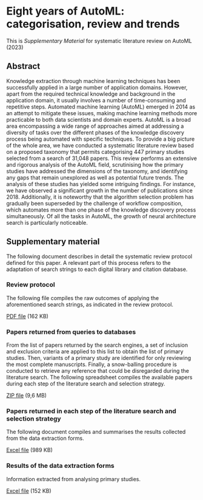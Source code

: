 # Eight years of AutoML: categorisation, review and trends
This is _Supplementary Material_ for systematic literature review on AutoML (2023)

## Abstract

Knowledge extraction through machine learning techniques has been successfully applied in a large number of application domains. However, apart from the required technical knowledge and background in the application domain, it usually involves a number of time-consuming and repetitive steps. Automated machine learning (AutoML) emerged in 2014 as an attempt to mitigate these issues, making machine learning methods more practicable to both data scientists and domain experts. AutoML is a broad area encompassing a wide range of approaches aimed at addressing a diversity of tasks over the different phases of the knowledge discovery process being automated with specific techniques. To provide a big picture of the whole area, we have conducted a systematic literature review based on a proposed taxonomy that permits categorising 447 primary studies selected from a search of 31,048 papers. This review performs an extensive and rigorous analysis of the AutoML field, scrutinising how the primary studies have addressed the dimensions of the taxonomy, and identifying any gaps that remain unexplored as well as potential future trends. The analysis of these studies has yielded some intriguing findings. For instance, we have observed a significant growth in the number of publications since 2018. Additionally, it is noteworthy that the algorithm selection problem has gradually been superseded by the challenge of workflow composition, which automates more than one phase of the knowledge discovery process simultaneously. Of all the tasks in AutoML, the growth of neural architecture search is particularly noticeable.

## Supplementary material

The following document describes in detail the systematic review protocol defined for this paper. A relevant part of this process refers to the adaptation of search strings to each digital library and citation database.

### Review protocol

The following file compiles the raw outcomes of applying the aforementioned search strings, as indicated in the review protocol.

[PDF file](https://github.com/jrromero/automl2022/blob/main/AutoML_data_extraction_results.xlsx) (162 KB)

### Papers returned from queries to databases

From the list of papers returned by the search engines, a set of inclusion and exclusion criteria are applied to this list to obtain the list of primary studies. Then, variants of a primary study are identified for only reviewing the most complete manuscripts. Finally, a snow-balling procedure is conducted to retrieve any reference that could be disregarded during the literature search. The following spreadsheet compiles the available papers during each step of the literature search and selection strategy.

[ZIP file](https://github.com/jrromero/automl2022/blob/main/AutoML_rawResults.zip) (9,6 MB)

### Papers returned in each step of the literature search and selection strategy

The following document compiles and summarises the results collected from the data extraction forms.

[Excel file](https://github.com/jrromero/automl2022/blob/main/AutoML_review-protocol.pdf) (989 KB)

### Results of the data extraction forms

Information extracted from analysing primary studies.

[Excel file](https://github.com/jrromero/automl2022/blob/main/AutoML_search_selection_process.xlsx) (152 KB)
